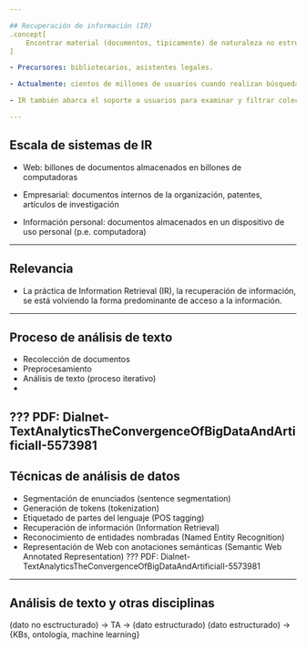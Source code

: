 ```yaml
---

## Recuperación de información (IR)
.concept[
    Encontrar material (documentos, típicamente) de naturaleza no estructurada (texto, generalmente) que satisfaga una necesidad de información con respecto a colecciones grandes (generalmente almacenadas en documentos).
]

- Precursores: bibliotecarios, asistentes legales.

- Actualmente: cientos de millones de usuarios cuando realizan búsquedas en motores de búsqueda o en su correo.

- IR también abarca el soporte a usuarios para examinar y filtrar colecciones de documentos o procesar documentos recuperados.

---
```


## Escala de sistemas de IR

- Web: billones de documentos almacenados en billones de computadoras

- Empresarial: documentos internos de la organización, patentes, artículos de investigación

- Información personal: documentos almacenados en un dispositivo de uso personal (p.e. computadora)
---
## Relevancia

- La práctica de Information Retrieval (IR), la recuperación de información, se está volviendo la forma predominante de acceso a la información.
---
## Proceso de análisis de texto
- Recolección de documentos
- Preprocesamiento
- Análisis de texto (proceso iterativo)
- 
???
PDF: Dialnet-TextAnalyticsTheConvergenceOfBigDataAndArtificialI-5573981
---
## Técnicas de análisis de datos
- Segmentación de enunciados (sentence segmentation)
- Generación de tokens (tokenization)
- Etiquetado de partes del lenguaje (POS tagging)
- Recuperación de información (Information Retrieval)
- Reconocimiento de entidades nombradas (Named Entity Recognition)
- Representación de Web con anotaciones semánticas (Semantic Web Annotated Representation)
??? 
PDF: Dialnet-TextAnalyticsTheConvergenceOfBigDataAndArtificialI-5573981
---
## Análisis de texto y otras disciplinas
(dato no esctructurado) -> TA -> (dato estructurado)
(dato estructurado) -> {KBs, ontología, machine learning}


